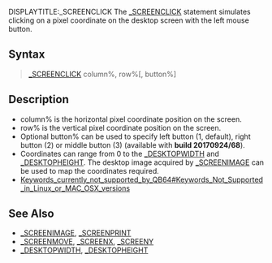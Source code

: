 DISPLAYTITLE:_SCREENCLICK
The [_SCREENCLICK](_SCREENCLICK) statement simulates clicking on a pixel coordinate on the desktop screen with the left mouse button.


## Syntax

>  [_SCREENCLICK](_SCREENCLICK) column%, row%[, button%]


## Description

* column% is the horizontal pixel coordinate position on the screen.
* row% is the vertical pixel coordinate position on the screen.
* Optional button% can be used to specify left button (1, default), right button (2) or middle button (3) (available with **build 20170924/68**).
* Coordinates can range from 0 to the [_DESKTOPWIDTH](_DESKTOPWIDTH) and [_DESKTOPHEIGHT](_DESKTOPHEIGHT). The desktop image acquired by [_SCREENIMAGE](_SCREENIMAGE) can be used to map the coordinates required.
* [Keywords_currently_not_supported_by_QB64#Keywords_Not_Supported_in_Linux_or_MAC_OSX_versions](Keywords_currently_not_supported_by_QB64#Keywords_Not_Supported_in_Linux_or_MAC_OSX_versions)


## See Also

* [_SCREENIMAGE](_SCREENIMAGE), [_SCREENPRINT](_SCREENPRINT)
* [_SCREENMOVE](_SCREENMOVE), [_SCREENX](_SCREENX), [_SCREENY](_SCREENY)
* [_DESKTOPWIDTH](_DESKTOPWIDTH), [_DESKTOPHEIGHT](_DESKTOPHEIGHT)




